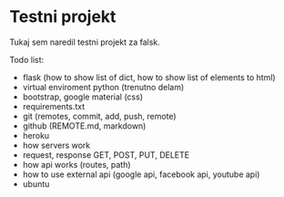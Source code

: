 # Testni projekt

Tukaj sem naredil testni projekt za falsk.

Todo list:
 - flask (how to show list of dict, how to show list of elements to html)
 - virtual enviroment python (trenutno delam)
 - bootstrap, google material (css)
 - requirements.txt
 - git (remotes, commit, add, push, remote)
 - github (REMOTE.md, markdown)
 - heroku
 - how servers work
 - request, response GET, POST, PUT, DELETE
 - how api works (routes, path)
 - how to use external api (google api, facebook api, youtube api)
 - ubuntu 
